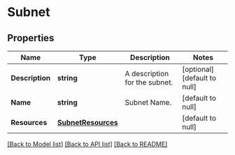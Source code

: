 # Subnet

## Properties
Name | Type | Description | Notes
------------ | ------------- | ------------- | -------------
**Description** | **string** | A description for the subnet. | [optional] [default to null]
**Name** | **string** | Subnet Name. | [default to null]
**Resources** | [**SubnetResources**](subnet_resources.md) |  | [default to null]

[[Back to Model list]](../README.md#documentation-for-models) [[Back to API list]](../README.md#documentation-for-api-endpoints) [[Back to README]](../README.md)


